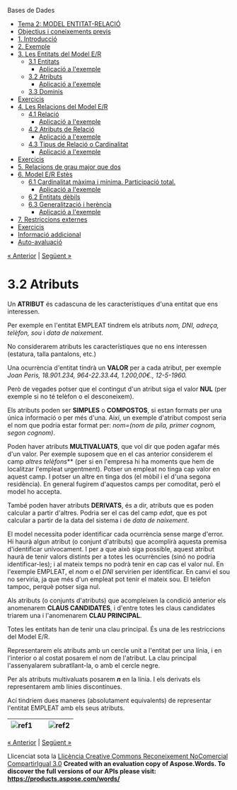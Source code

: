 Bases de Dades

- [Tema 2: MODEL ENTITAT-RELACIÓ](index.md)
- [Objectius i coneixements previs](objectius_i_coneixements_previs.md)
- [1. Introducció](1_introducci.md)
- [2. Exemple](2_exemple.md)
- [3. Les Entitats del Model E/R](3_les_entitats_del_model_er.md) 
  - [3.1 Entitats](31_entitats.md) 
    - [Aplicació a l'exemple](aplicaci_a_lexemple.md)
  - [3.2 Atributs](32_atributs.md) 
    - [Aplicació a l'exemple](aplicaci_a_lexemple0.md)
  - [3.3 Dominis](33_dominis.md)
- [Exercicis](exercicis.md)
- [4. Les Relacions del Model E/R](4_les_relacions_del_model_er.md) 
  - [4.1 Relació](41_relaci.md) 
    - [Aplicació a l'exemple](aplicaci_a_lexemple1.md)
  - [4.2 Atributs de Relació](42_atributs_de_relaci.md) 
    - [Aplicació a l'exemple](aplicaci_a_lexemple2.md)
  - [4.3 Tipus de Relació o Cardinalitat](43_tipus_de_relaci_o_cardinalitat.md) 
    - [Aplicació a l'exemple](aplicaci_a_lexemple3.md)
- [Exercicis](exercicis0.md)
- [5. Relacions de grau major que dos](5_relacions_de_grau_major_que_dos.md)
- [6. Model E/R Estès](6_model_er_ests.md) 
  - [6.1 Cardinalitat màxima i mínima. Participació total.](61_cardinalitat_mxima_i_mnima_participaci_total.md) 
    - [Aplicació a l'exemple](aplicaci_a_lexemple4.md)
  - [6.2 Entitats dèbils](62_entitats_dbils.md)
  - [6.3 Generalització i herència](63_generalitzaci_i_herncia.md) 
    - [Aplicació a l'exemple](aplicaci_a_lexemple5.md)
- [7. Restriccions externes](7_restriccions_externes.md)
- [Exercicis](exercicis1.md)
- [Informació addicional](informaci_addicional.md)
- [Auto-avaluació](autoavaluaci.md)

[« Anterior](aplicaci_a_lexemple.md) | [Següent »](aplicaci_a_lexemple0.md)
# <a name="main"></a>**3.2 Atributs**


Un **ATRIBUT** és cadascuna de les característiques d'una entitat que ens interessen. 

Per exemple en l'entitat EMPLEAT tindrem els atributs *nom, DNI, adreça, telèfon, sou* i *data de naixement*. 

No considerarem atributs les característiques que no ens interessen (estatura, talla pantalons, etc.) 

Una ocurrència d'entitat tindrà un **VALOR** per a cada atribut, per exemple *Joan Peris, 18.901.234, 964-22.33.44, 1.200,00€., 12-5-1960.*

Però de vegades potser que el contingut d'un atribut siga el valor **NUL** (per exemple si no té telèfon o el desconeixem). 

Els atributs poden ser **SIMPLES** o **COMPOSTOS**, si estan formats per una única informació o per més d'una. Així, un exemple d'atribut compost seria el nom que podria estar format per: *nom=(nom de pila, primer cognom, segon cognom)*. 

Poden haver atributs **MULTIVALUATS**, que vol dir que poden agafar més d'un valor. Per exemple suposem que en el cas anterior considerem el camp *altres telèfons*** (per si en l'empresa hi ha moments que hem de localitzar l'empleat urgentment). Potser un empleat no tinga cap valor en aquest camp. I potser un altre en tinga dos (el mòbil i el d'una segona residència). En general fugirem d'aquestos camps per comoditat, però el model ho accepta. 

També poden haver atributs **DERIVATS**, és a dir, atributs que es poden calcular a partir d'altres. Podria ser el cas del camp *edat*, que es pot calcular a partir de la data del sistema i de *data de naixement*. 



El model necessita poder identificar cada ocurrència sense marge d'error. Hi haurà algun atribut (o conjunt d'atributs) que acomplirà aquesta premisa d'identificar unívocament. I per a que això siga possible, aquest atribut haurà de tenir valors distints per a totes les ocurrències (sinó no podria identificar-les); i al mateix temps no podrà tenir en cap cas el valor nul. En l'exemple EMPLEAT, el *nom* o el *DNI* servirien per identificar. En canvi el sou no serviria, ja que més d'un empleat pot tenir el mateix sou. El telèfon tampoc, perquè potser siga nul. 

Als atributs (o conjunts d'atributs) que acompleixen la condició anterior els anomenarem **CLAUS CANDIDATES**, i d'entre totes les claus candidates triarem una i l'anomenarem **CLAU PRINCIPAL**. 

Totes les entitats han de tenir una clau principal. És una de les restriccions del Model E/R. 



Representarem els atributs amb un cercle unit a l'entitat per una línia, i en l'interior o al costat posarem el nom de l'atribut. La clau principal l'assenyalarem subratllant-la, o amb el cercle negre. 

Per als atributs multivaluats posarem ***n*** en la línia. I els derivats els representarem amb línies discontínues. 

Ací tindríem dues maneres (absolutament equivalents) de representar l'entitat EMPLEAT amb els seus atributs.

|![ref1]| |![ref2]|
| :- | :- | :- |

[« Anterior](aplicaci_a_lexemple.md) | [Següent »](aplicaci_a_lexemple0.md)

Llicenciat sota la [Llicència Creative Commons Reconeixement NoComercial CompartirIgual 3.0](http://creativecommons.org/licenses/by-nc-sa/3.0/)
**Created with an evaluation copy of Aspose.Words. To discover the full versions of our APIs please visit: https://products.aspose.com/words/**

[ref1]: 32_atributs.002.png
[ref2]: 32_atributs.003.png
